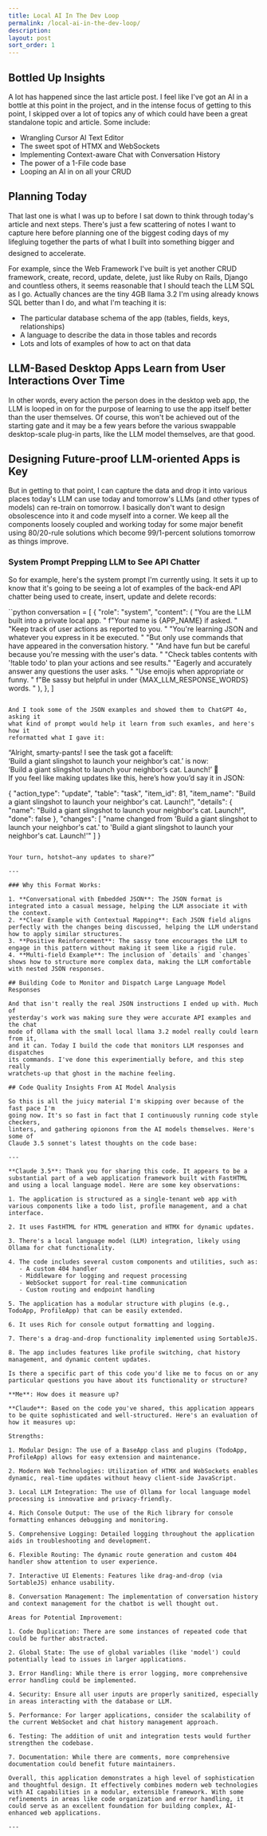 ```yaml
---
title: Local AI In The Dev Loop
permalink: /local-ai-in-the-dev-loop/
description: 
layout: post
sort_order: 1
---
```


## Bottled Up Insights

A lot has happened since the last article post. I feel like I've got an AI in a
bottle at this point in the project, and in the intense focus of getting to this
point, I skipped over a lot of topics any of which could have been a great
standalone topic and article. Some include:

- Wrangling Cursor AI Text Editor
- The sweet spot of HTMX and WebSockets
- Implementing Context-aware Chat with Conversation History
- The power of a 1-File code base
- Looping an AI in on all your CRUD

## Planning Today

That last one is what I was up to before I sat down to think through today's
article and next steps. There's just a few scattering of notes I want to capture
here before planning one of the biggest coding days of my life&#151;gluing
together the parts of what I built into something bigger and designed to
accelerate. 

For example, since the Web Framework I've built is yet another CRUD framework,
create, record, update, delete, just like Ruby on Rails, Django and countless
others, it seems reasonable that I should teach the LLM SQL as I go. Actually
chances are the tiny 4GB llama 3.2 I'm using already knows SQL better than I do,
and what I'm teaching it is:

- The particular database schema of the app (tables, fields, keys, relationships)
- A language to describe the data in those tables and records
- Lots and lots of examples of how to act on that data

## LLM-Based Desktop Apps Learn from User Interactions Over Time

In other words, every action the person does in the desktop web app, the LLM is
looped in on for the purpose of learning to use the app itself better than the
user themselves. Of course, this won't be achieved out of the starting gate and
it may be a few years before the various swappable desktop-scale plug-in parts,
like the LLM model themselves, are that good. 

## Designing Future-proof LLM-oriented Apps is Key

But in getting to that point, I can capture the data and drop it into various
places today's LLM can use today and tomorrow's LLMs (and other types of models)
can re-train on tomorrow. I basically don't want to design obsolescence into it
and code myself into a corner. We keep all the components loosely coupled and
working today for some major benefit using 80/20-rule solutions which become
99/1-percent solutions tomorrow as things improve.

### **System Prompt Prepping LLM to See API Chatter**  

So for example, here's the system prompt I'm currently using. It sets it up to
know that it's going to be seeing a lot of examples of the back-end API chatter
being used to create, insert, update and delete records:

``python
conversation = [
    {
        "role": "system",
        "content": (
            "You are the LLM built into a private local app. "
            f"Your name is {APP_NAME} if asked. "
            "Keep track of user actions as reported to you. "
            "You're learning JSON and whatever you express in it be executed. "
            "But only use commands that have appeared in the conversation history. "
            "And have fun but be careful because you're messing with the user's data. "
            "Check tables contents with '!table todo' to plan your actions and see results."
            "Eagerly and accurately answer any questions the user asks. "
            "Use emojis when appropriate or funny. "
            f"Be sassy but helpful in under {MAX_LLM_RESPONSE_WORDS} words. "
        ),
    },
]
```

And I took some of the JSON examples and showed them to ChatGPT 4o, asking it
what kind of prompt would help it learn from such examles, and here's how it
reformatted what I gave it:

```
“Alright, smarty-pants! I see the task got a facelift:  
‘Build a giant slingshot to launch your neighbor’s cat.’ is now:  
‘Build a giant slingshot to launch your neighbor’s cat. Launch!’ 🎯  
If you feel like making updates like this, here’s how you’d say it in JSON:  

{
  "action_type": "update",
  "table": "task",
  "item_id": 81,
  "item_name": "Build a giant slingshot to launch your neighbor's cat. Launch!",
  "details": {
    "name": "Build a giant slingshot to launch your neighbor's cat. Launch!",
    "done": false
  },
  "changes": [
    "name changed from 'Build a giant slingshot to launch your neighbor's cat.' to 'Build a giant slingshot to launch your neighbor's cat. Launch!'"
  ]
}
```

Your turn, hotshot—any updates to share?”

---

### Why this Format Works:

1. **Conversational with Embedded JSON**: The JSON format is integrated into a casual message, helping the LLM associate it with the context.
2. **Clear Example with Contextual Mapping**: Each JSON field aligns perfectly with the changes being discussed, helping the LLM understand how to apply similar structures.
3. **Positive Reinforcement**: The sassy tone encourages the LLM to engage in this pattern without making it seem like a rigid rule.
4. **Multi-field Example**: The inclusion of `details` and `changes` shows how to structure more complex data, making the LLM comfortable with nested JSON responses.

## Building Code to Monitor and Dispatch Large Language Model Responses

And that isn't really the real JSON instructions I ended up with. Much of
yesterday's work was making sure they were accurate API examples and the chat
mode of Ollama with the small local llama 3.2 model really could learn from it,
and it can. Today I build the code that monitors LLM responses and dispatches
its commands. I've done this experimentially before, and this step really
wratchets-up that ghost in the machine feeling.

## Code Quality Insights From AI Model Analysis

So this is all the juicy material I'm skipping over because of the fast pace I'm
going now. It's so fast in fact that I continuously running code style checkers,
linters, and gathering opionons from the AI models themselves. Here's some of
Claude 3.5 sonnet's latest thoughts on the code base:

---

**Claude 3.5**: Thank you for sharing this code. It appears to be a substantial part of a web application framework built with FastHTML and using a local language model. Here are some key observations:

1. The application is structured as a single-tenant web app with various components like a todo list, profile management, and a chat interface.

2. It uses FastHTML for HTML generation and HTMX for dynamic updates.

3. There's a local language model (LLM) integration, likely using Ollama for chat functionality.

4. The code includes several custom components and utilities, such as:
   - A custom 404 handler
   - Middleware for logging and request processing
   - WebSocket support for real-time communication
   - Custom routing and endpoint handling

5. The application has a modular structure with plugins (e.g., TodoApp, ProfileApp) that can be easily extended.

6. It uses Rich for console output formatting and logging.

7. There's a drag-and-drop functionality implemented using SortableJS.

8. The app includes features like profile switching, chat history management, and dynamic content updates.

Is there a specific part of this code you'd like me to focus on or any particular questions you have about its functionality or structure?

**Me**: How does it measure up?

**Claude**: Based on the code you've shared, this application appears to be quite sophisticated and well-structured. Here's an evaluation of how it measures up:

Strengths:

1. Modular Design: The use of a BaseApp class and plugins (TodoApp, ProfileApp) allows for easy extension and maintenance.

2. Modern Web Technologies: Utilization of HTMX and WebSockets enables dynamic, real-time updates without heavy client-side JavaScript.

3. Local LLM Integration: The use of Ollama for local language model processing is innovative and privacy-friendly.

4. Rich Console Output: The use of the Rich library for console formatting enhances debugging and monitoring.

5. Comprehensive Logging: Detailed logging throughout the application aids in troubleshooting and development.

6. Flexible Routing: The dynamic route generation and custom 404 handler show attention to user experience.

7. Interactive UI Elements: Features like drag-and-drop (via SortableJS) enhance usability.

8. Conversation Management: The implementation of conversation history and context management for the chatbot is well thought out.

Areas for Potential Improvement:

1. Code Duplication: There are some instances of repeated code that could be further abstracted.

2. Global State: The use of global variables (like 'model') could potentially lead to issues in larger applications.

3. Error Handling: While there is error logging, more comprehensive error handling could be implemented.

4. Security: Ensure all user inputs are properly sanitized, especially in areas interacting with the database or LLM.

5. Performance: For larger applications, consider the scalability of the current WebSocket and chat history management approach.

6. Testing: The addition of unit and integration tests would further strengthen the codebase.

7. Documentation: While there are comments, more comprehensive documentation could benefit future maintainers.

Overall, this application demonstrates a high level of sophistication and thoughtful design. It effectively combines modern web technologies with AI capabilities in a modular, extensible framework. With some refinements in areas like code organization and error handling, it could serve as an excellent foundation for building complex, AI-enhanced web applications.

---
